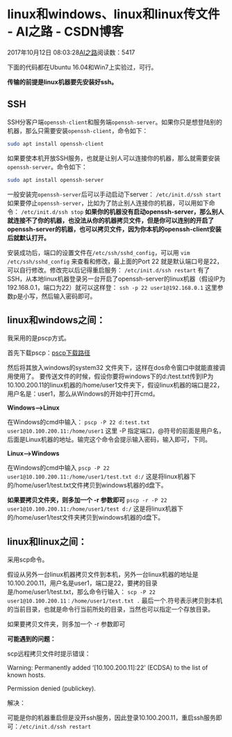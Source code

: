 # linux和windows、linux和linux传文件 - AI之路 - CSDN博客





2017年10月12日 08:03:28[AI之路](https://me.csdn.net/u014380165)阅读数：5417








下面的代码都在Ubuntu 16.04和Win7上实验过，可行。

**传输的前提是linux机器要先安装好ssh。**

## SSH

SSH分客户端`openssh-client`和服务端`openssh-server`。如果你只是想登陆别的机器，那么只需要安装`openssh-client`，命令如下：

```bash
sudo apt install openssh-client
```

如果要使本机开放SSH服务，也就是让别人可以连接你的机器，那么就需要安装`openssh-server`。命令如下：

```bash
sudo apt install openssh-server
```

一般安装完`openssh-server`后可以手动启动下server：
`/etc/init.d/ssh start`
如果要停止`openssh-server`，比如为了防止别人连接你的机器，可以用如下命令：
`/etc/init.d/ssh stop`
**如果你的机器没有启动openssh-server，那么别人就连接不了你的机器，也没法从你的机器拷贝文件，但是你可以连别的开启了openssh-server的机器，也可以拷贝文件，因为你本机的openssh-client安装后就默认打开。**

安装成功后，端口的设置文件在`/etc/ssh/sshd_config`，可以用
`vim /etc/ssh/sshd_config`
来查看和修改，最上面的Port 22 就是默认端口号是22，可以自行修改。修改完以后记得重启服务：
`/etc/init.d/ssh restart`
有了SSH，从本地linux机器登录另一台开启了openssh-server的linux机器（假设IP为192.168.0.1，端口为22）就可以这样登：
`ssh -p 22 user1@192.168.0.1`
这里参数p是小写，然后输入密码即可。

## linux和windows之间：

我采用的是pscp方式。 

首先下载pscp：[pscp下载路径](https://www.chiark.greenend.org.uk/~sgtatham/putty/latest.html)

然后将其放入windows的system32 文件夹下，这样在dos命令窗口中就能直接调用使用了。
要传送文件的时候，假设你要将windows下的d:/test.txt传到IP为10.100.200.11的linux机器的/home/user1文件夹下，假设linux机器的端口是22，用户名是：user1，那么从Windows的开始中打开cmd。

**Windows—>Linux**

在Windows的cmd中输入：
`pscp -P 22 d:test.txt user1@10.100.200.11:/home/user1`
这里 -P 指定端口，@符号的前面是用户名，后面是Linux机器的地址。输完这个命令会提示输入密码，输入即可，下同。

**Linux—>Windows**

在Windows的cmd中输入
`pscp -P 22 user1@10.100.200.11:/home/user1/test.txt d:/`
这是将linux机器下的/home/user1/test.txt文件拷贝到windows机器的d盘下。

**如果要拷贝文件夹，则多加一个 -r 参数即可**
`pscp -r -P 22 user1@10.100.200.11:/home/user1/test d:/`
这是将linux机器下的/home/user1/test文件夹拷贝到windows机器的d盘下。

## linux和linux之间：

采用scp命令。 

假设从另外一台linux机器拷贝文件到本机，另外一台linux机器的地址是10.100.200.11，用户名是user1，端口是22，要拷的目录是/home/user1/test.txt，那么命令行输入：
`scp -P 22 user1@10.100.200.11：/home/user1/test.txt .`
最后一个.符号表示拷贝到本机的当前目录，也就是命令行当前所处的目录，当然也可以指定一个存放目录。

如果要拷贝文件夹，则多加一个 -r 参数即可

**可能遇到的问题：**

scp远程拷贝文件时提示错误： 

Warning: Permanently added ‘[10.100.200.11]:22’ (ECDSA) to the list of known hosts. 

Permission denied (publickey). 

解决： 

可能是你的机器重启但是没开ssh服务，因此登录10.100.200.11，重启ssh服务即可：`/etc/init.d/ssh restart`




